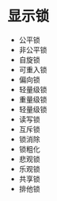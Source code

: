 # 显示锁
* 公平锁
* 非公平锁
* 自旋锁
* 可重入锁
* 偏向锁
* 轻量级锁
* 重量级锁
* 轻量级锁
* 读写锁
* 互斥锁
* 锁消除
* 锁粗化
* 悲观锁
* 乐观锁
* 共享锁
* 排他锁
